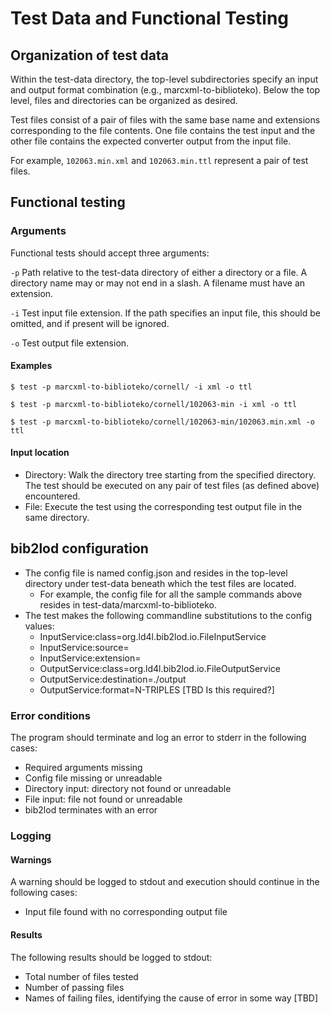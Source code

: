 # Test Data and Functional Testing

## Organization of test data

Within the test-data directory, the top-level subdirectories specify an input and output format combination (e.g., marcxml-to-biblioteko). Below the top level, files and directories can be organized as desired. 

Test files consist of a pair of files with the same base name and extensions corresponding to the file contents. One file contains the test input and the other file contains the expected converter output from the input file.

For example, `102063.min.xml` and `102063.min.ttl` represent a pair of test files.

## Functional testing

### Arguments

Functional tests should accept three arguments:

`-p` Path relative to the test-data directory of either a directory or a file. A directory name may or may not end in a slash. A filename must have an extension.

`-i` Test input file extension. If the path specifies an input file, this should be omitted, and if present will be ignored.

`-o` Test output file extension.


#### Examples

`$ test -p marcxml-to-biblioteko/cornell/ -i xml -o ttl`

`$ test -p marcxml-to-biblioteko/cornell/102063-min -i xml -o ttl`

`$ test -p marcxml-to-biblioteko/cornell/102063-min/102063.min.xml -o ttl`

#### Input location

* Directory: Walk the directory tree starting from the specified directory. The test should be executed on any pair of test files (as defined above) encountered. 
* File: Execute the test using the corresponding test output file in the same directory.
 
## bib2lod configuration

* The config file is named config.json and resides in the top-level directory under test-data beneath which the test files are located.
  * For example, the config file for all the sample commands above resides in test-data/marcxml-to-biblioteko.
* The test makes the following commandline substitutions to the config values:
  * InputService:class=org.ld4l.bib2lod.io.FileInputService
  * InputService:source=<test input parameter>
  * InputService:extension=<test extension parameter>
  * OutputService:class=org.ld4l.bib2lod.io.FileOutputService
  * OutputService:destination=./output 
  * OutputService:format=N-TRIPLES [TBD Is this required?]

### Error conditions

The program should terminate and log an error to stderr in the following cases:

* Required arguments missing
* Config file missing or unreadable
* Directory input: directory not found or unreadable
* File input: file not found or unreadable
* bib2lod terminates with an error

### Logging

#### Warnings

A warning should be logged to stdout and execution should continue in the following cases:

* Input file found with no corresponding output file

#### Results

The following results should be logged to stdout:

* Total number of files tested
* Number of passing files 
* Names of failing files, identifying the cause of error in some way [TBD]

